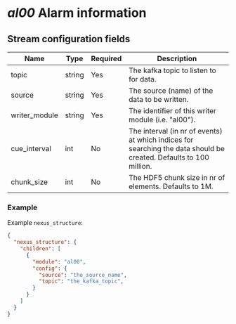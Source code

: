 # *al00* Alarm information

## Stream configuration fields

|Name|Type|Required| Description                                                                                                        |
---|---|---|--------------------------------------------------------------------------------------------------------------------|
topic|string|Yes| The kafka topic to listen to for data.                                                                             |
source|string|Yes| The source (name) of the data to be written.                                                                       |
writer_module|string|Yes| The identifier of this writer module (i.e. "al00").                                                                |
cue_interval|int|No| The interval (in nr of events) at which indices for searching the data should be created. Defaults to 100 million. |
chunk_size|int|No| The HDF5 chunk size in nr of elements. Defaults to 1M.                                                             |


### Example

Example `nexus_structure`:

```json
{
  "nexus_structure": {
    "children": [
      {
        "module": "al00",
        "config": {
          "source": "the_source_name",
          "topic": "the_kafka_topic",
        }
      }
    ]
  }
}
```
